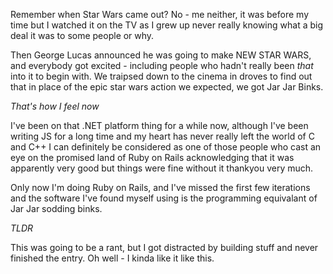 Remember when Star Wars came out? No - me neither, it was before my time but I watched it on the TV as I grew up never really knowing what a big deal it was to some people or why.

Then George Lucas announced he was going to make NEW STAR WARS, and everybody got excited - including people who hadn't really been *that* into it to begin with. We traipsed down to the cinema in droves to find out that in place of the epic star wars action we expected, we got Jar Jar Binks.

*That's how I feel now*

I've been on that .NET platform thing for a while now, although I've been writing JS for a long time and my heart has never really left the world of C and C++ I can definitely be considered as one of those people who cast an eye on the promised land of Ruby on Rails acknowledging that it was apparently very good but things were fine without it thankyou very much.

Only now I'm doing Ruby on Rails, and I've missed the first few iterations and the software I've found myself using is the programming equivalant of Jar Jar sodding binks.

*TLDR*

This was going to be a rant, but I got distracted by building stuff and never finished the entry. Oh well - I kinda like it like this.
